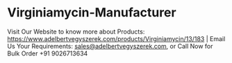 # Virginiamycin-Manufacturer
Visit Our Website to know more about Products: https://www.adelbertvegyszerek.com/products/Virginiamycin/13/183 | Email Us Your Requirements: sales@adelbertvegyszerek.com, or Call Now for Bulk Order +91 9026713634
